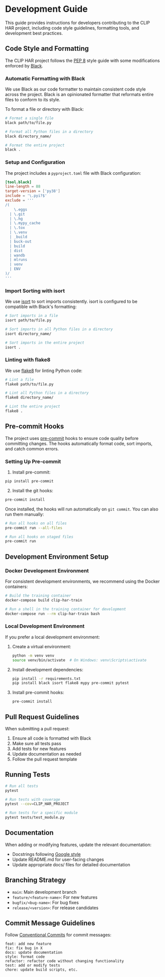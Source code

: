 # Development Guide

This guide provides instructions for developers contributing to the CLIP HAR project, including code style guidelines, formatting tools, and development best practices.

## Code Style and Formatting

The CLIP HAR project follows the [PEP 8](https://peps.python.org/pep-0008/) style guide with some modifications enforced by [Black](https://black.readthedocs.io/). 

### Automatic Formatting with Black

We use Black as our code formatter to maintain consistent code style across the project. Black is an opinionated formatter that reformats entire files to conform to its style.

To format a file or directory with Black:

```bash
# Format a single file
black path/to/file.py

# Format all Python files in a directory
black directory_name/

# Format the entire project
black .
```

### Setup and Configuration

The project includes a `pyproject.toml` file with Black configuration:

```toml
[tool.black]
line-length = 88
target-version = ['py38']
include = '\.pyi?$'
exclude = '''
/(
    \.eggs
  | \.git
  | \.hg
  | \.mypy_cache
  | \.tox
  | \.venv
  | _build
  | buck-out
  | build
  | dist
  | wandb
  | mlruns
  | venv
  | ENV
)/
'''
```

### Import Sorting with isort

We use [isort](https://pycqa.github.io/isort/) to sort imports consistently. isort is configured to be compatible with Black's formatting:

```bash
# Sort imports in a file
isort path/to/file.py

# Sort imports in all Python files in a directory
isort directory_name/

# Sort imports in the entire project
isort .
```

### Linting with flake8

We use [flake8](https://flake8.pycqa.org/) for linting Python code:

```bash
# Lint a file
flake8 path/to/file.py

# Lint all Python files in a directory
flake8 directory_name/

# Lint the entire project
flake8 .
```

## Pre-commit Hooks

The project uses [pre-commit](https://pre-commit.com/) hooks to ensure code quality before committing changes. The hooks automatically format code, sort imports, and catch common errors.

### Setting Up Pre-commit

1. Install pre-commit:

```bash
pip install pre-commit
```

2. Install the git hooks:

```bash
pre-commit install
```

Once installed, the hooks will run automatically on `git commit`. You can also run them manually:

```bash
# Run all hooks on all files
pre-commit run --all-files

# Run all hooks on staged files
pre-commit run
```

## Development Environment Setup

### Docker Development Environment

For consistent development environments, we recommend using the Docker containers:

```bash
# Build the training container
docker-compose build clip-har-train

# Run a shell in the training container for development
docker-compose run --rm clip-har-train bash
```

### Local Development Environment

If you prefer a local development environment:

1. Create a virtual environment:
   ```bash
   python -m venv venv
   source venv/bin/activate  # On Windows: venv\Scripts\activate
   ```

2. Install development dependencies:
   ```bash
   pip install -r requirements.txt
   pip install black isort flake8 mypy pre-commit pytest
   ```

3. Install pre-commit hooks:
   ```bash
   pre-commit install
   ```

## Pull Request Guidelines

When submitting a pull request:

1. Ensure all code is formatted with Black
2. Make sure all tests pass
3. Add tests for new features
4. Update documentation as needed
5. Follow the pull request template

## Running Tests

```bash
# Run all tests
pytest

# Run tests with coverage
pytest --cov=CLIP_HAR_PROJECT

# Run tests for a specific module
pytest tests/test_module.py
```

## Documentation

When adding or modifying features, update the relevant documentation:

- Docstrings following [Google style](https://google.github.io/styleguide/pyguide.html#38-comments-and-docstrings)
- Update README.md for user-facing changes
- Update appropriate docs/ files for detailed documentation

## Branching Strategy

- `main`: Main development branch
- `feature/<feature-name>`: For new features
- `bugfix/<bug-name>`: For bug fixes
- `release/<version>`: For release candidates

## Commit Message Guidelines

Follow [Conventional Commits](https://www.conventionalcommits.org/) for commit messages:

```
feat: add new feature
fix: fix bug in X
docs: update documentation
style: format code
refactor: refactor code without changing functionality
test: add or modify tests
chore: update build scripts, etc.
``` 
